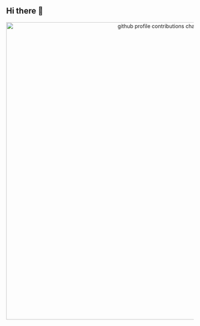 ## Hi there 👋

<p align="center">
    <picture>
        <source media="(prefers-color-scheme: dark)" srcset="https://raw.githubusercontent.com/emanuelharo/emanuelharo/output-3d-contrib/night.svg" />
        <!--<source media="(prefers-color-scheme: light)" srcset="https://raw.githubusercontent.com/emanuelharo/emanuelharo/output-3d-contrib/day.svg" />   -->
        <img alt="github profile contributions chart" width="800" src="https://raw.githubusercontent.com/emanuelharo/emanuelharo/output-3d-contrib/day.svg" />
    </picture>
</p>

<!--
**EmanuelHaro/emanuelharo** is a ✨ _special_ ✨ repository because its `README.md` (this file) appears on your GitHub profile.

Here are some ideas to get you started:

- 🔭 I’m currently working on ...
- 🌱 I’m currently learning ...
- 👯 I’m looking to collaborate on ...
- 🤔 I’m looking for help with ...
- 💬 Ask me about ...
- 📫 How to reach me: ...
- 😄 Pronouns: ...
- ⚡ Fun fact: ...
-->
